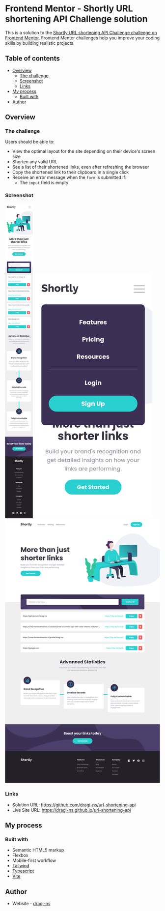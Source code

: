 # Frontend Mentor - Shortly URL shortening API Challenge solution

This is a solution to the [Shortly URL shortening API Challenge challenge on Frontend Mentor](https://www.frontendmentor.io/challenges/url-shortening-api-landing-page-2ce3ob-G). Frontend Mentor challenges help you improve your coding skills by building realistic projects.

## Table of contents

- [Overview](#overview)
  - [The challenge](#the-challenge)
  - [Screenshot](#screenshot)
  - [Links](#links)
- [My process](#my-process)
  - [Built with](#built-with)
- [Author](#author)

## Overview

### The challenge

Users should be able to:

- View the optimal layout for the site depending on their device's screen size
- Shorten any valid URL
- See a list of their shortened links, even after refreshing the browser
- Copy the shortened link to their clipboard in a single click
- Receive an error message when the `form` is submitted if:
  - The `input` field is empty

### Screenshot

![](./screenshots/mobile.png)
![](./screenshots/mobile-menu.png)
![](./screenshots/desktop.png)

### Links

- Solution URL: https://github.com/dragi-ns/url-shortening-api
- Live Site URL: https://dragi-ns.github.io/url-shortening-api

## My process

### Built with

- Semantic HTML5 markup
- Flexbox
- Mobile-first workflow
- [Tailwind](https://tailwindcss.com/)
- [Typescript](https://www.typescriptlang.org/)
- [Vite](https://vitejs.dev/)

## Author

- Website - [dragi-ns](https://github.com/dragi-ns)
